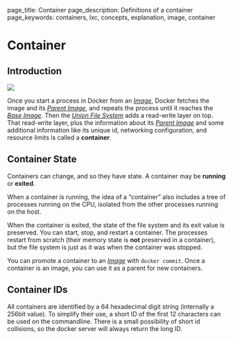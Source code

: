 page_title: Container
page_description: Definitions of a container
page_keywords: containers, lxc, concepts, explanation, image, container

# Container

## Introduction

![](../../_images/docker-filesystems-busyboxrw.png)

Once you start a process in Docker from an
[*Image*](../image/#image-def), Docker fetches the image and its
[*Parent Image*](../image/#parent-image-def), and repeats the process
until it reaches the [*Base Image*](../image/#base-image-def). Then the
[*Union File System*](../layer/#ufs-def) adds a read-write layer on top.
That read-write layer, plus the information about its [*Parent
Image*](../image/#parent-image-def) and some additional information like
its unique id, networking configuration, and resource limits is called a
**container**.

## Container State

Containers can change, and so they have state. A container may be
**running** or **exited**.

When a container is running, the idea of a “container” also includes a
tree of processes running on the CPU, isolated from the other processes
running on the host.

When the container is exited, the state of the file system and its exit
value is preserved. You can start, stop, and restart a container. The
processes restart from scratch (their memory state is **not** preserved
in a container), but the file system is just as it was when the
container was stopped.

You can promote a container to an [*Image*](../image/#image-def) with
`docker commit`. Once a container is an image, you
can use it as a parent for new containers.

## Container IDs

All containers are identified by a 64 hexadecimal digit string
(internally a 256bit value). To simplify their use, a short ID of the
first 12 characters can be used on the commandline. There is a small
possibility of short id collisions, so the docker server will always
return the long ID.
